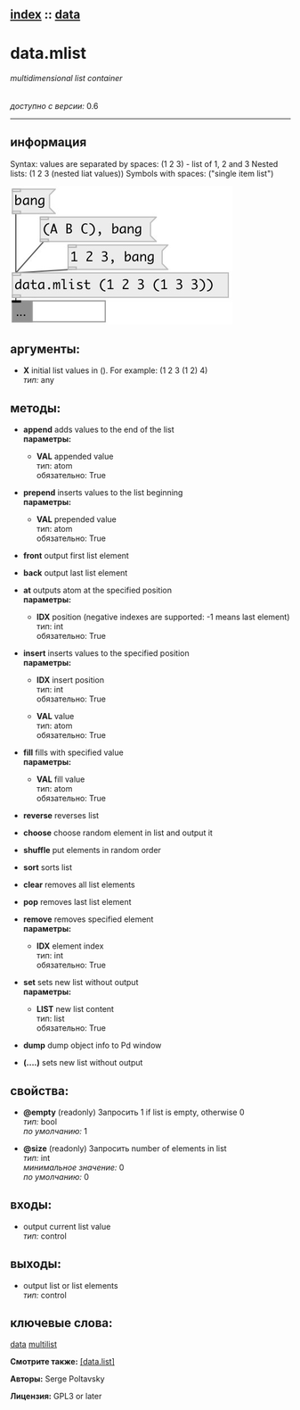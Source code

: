 [index](index.html) :: [data](category_data.html)
---

# data.mlist

###### multidimensional list container

*доступно с версии:* 0.6

---


## информация
Syntax: values are separated by spaces: (1 2 3) - list of 1, 2 and 3 Nested lists: (1 2 3 (nested liat values)) Symbols with spaces: (&#34;single item list&#34;)


[![example](../examples/img/data.mlist.jpg)](../examples/pd/data.mlist.pd)



## аргументы:

* **X**
initial list values in (). For example: (1 2 3 (1 2) 4)<br>
_тип:_ any<br>



## методы:

* **append**
adds values to the end of the list<br>
  __параметры:__
  - **VAL** appended value<br>
    тип: atom <br>
    обязательно: True <br>

* **prepend**
inserts values to the list beginning<br>
  __параметры:__
  - **VAL** prepended value<br>
    тип: atom <br>
    обязательно: True <br>

* **front**
output first list element<br>

* **back**
output last list element<br>

* **at**
outputs atom at the specified position<br>
  __параметры:__
  - **IDX** position (negative indexes are supported: -1 means last element)<br>
    тип: int <br>
    обязательно: True <br>

* **insert**
inserts values to the specified position<br>
  __параметры:__
  - **IDX** insert position<br>
    тип: int <br>
    обязательно: True <br>

  - **VAL** value<br>
    тип: atom <br>
    обязательно: True <br>

* **fill**
fills with specified value<br>
  __параметры:__
  - **VAL** fill value<br>
    тип: atom <br>
    обязательно: True <br>

* **reverse**
reverses list<br>

* **choose**
choose random element in list and output it<br>

* **shuffle**
put elements in random order<br>

* **sort**
sorts list<br>

* **clear**
removes all list elements<br>

* **pop**
removes last list element<br>

* **remove**
removes specified element<br>
  __параметры:__
  - **IDX** element index<br>
    тип: int <br>
    обязательно: True <br>

* **set**
sets new list without output<br>
  __параметры:__
  - **LIST** new list content<br>
    тип: list <br>
    обязательно: True <br>

* **dump**
dump object info to Pd window<br>

* **(....)**
sets new list without output<br>




## свойства:

* **@empty** (readonly)
Запросить 1 if list is empty, otherwise 0<br>
_тип:_ bool<br>
_по умолчанию:_ 1<br>

* **@size** (readonly)
Запросить number of elements in list<br>
_тип:_ int<br>
_минимальное значение:_ 0<br>
_по умолчанию:_ 0<br>



## входы:

* output current list value<br>
_тип:_ control



## выходы:

* output list or list elements<br>
_тип:_ control



## ключевые слова:

[data](keywords/data.html)
[multilist](keywords/multilist.html)



**Смотрите также:**
[\[data.list\]](data.list.html)




**Авторы:** Serge Poltavsky




**Лицензия:** GPL3 or later





